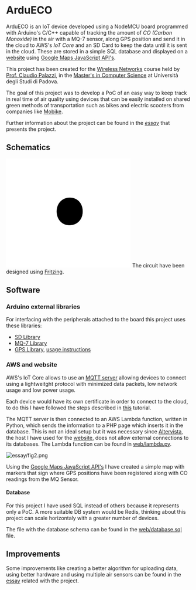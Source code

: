 # ArduECO

ArduECO is an IoT device developed using a NodeMCU board programmed with Arduino's C/C++ capable of tracking the amount of *CO (Carbon Monoxide)* in the air with a MQ-7 sensor, along GPS position and send it in the cloud to AWS's *IoT Core* and an SD Card to keep the data until it is sent in the cloud. 
These are stored in a simple SQL database and displayed on a [website](ardueco.altervista.org) using [Google Maps JavaScript API's](https://developers.google.com/maps/documentation/javascript/tutorial).

This project has been created for the [Wireless Networks](https://www.math.unipd.it/~cpalazzi/retiwireless.html) course held by [Prof. Claudio Palazzi](https://www.math.unipd.it/~cpalazzi/), in the [Master's in Computer Science](http://informatica.math.unipd.it/laureamagistrale/indexen.html) at Università degli Studi di Padova.

The goal of this project was to develop a PoC of an easy way to keep track in real time of air quality using devices that can be easily installed on shared green methods of transportation such as bikes and electric scooters from companies like [Mobike]( https://mobike.com/global/).

Further information about the project can be found in the *[essay](essay/VOINEA_ARDUECO.pdf)* that presents the project.

## Schematics
![essay/fig1.png](essay/fig1.png)
The circuit have been designed using [Fritzing](https://fritzing.org/).

## Software

### Arduino external libraries

For interfacing with the peripherals attached to the board this project uses these libraries:
- [SD Library](https://www.arduino.cc/en/reference/SD)
- [MQ-7 Library](https://github.com/swatish17/MQ7-Library)
- [GPS Library](https://www.arduinolibraries.info/libraries/tiny-gps), [usage instructions](https://www.instructables.com/id/How-to-Communicate-Neo-6M-GPS-to-Arduino/)

### AWS and website

AWS's IoT Core allows to use an [MQTT server](https://1sheeld.com/mqtt-protocol/) allowing devices to connect using a lightweitght protocol with minimized data packets, low network usage and low power usage.

Each device would have its own certificate in order to connect to the cloud, to do this I have followed the steps described in [this](https://electronicsinnovation.com/how-to-connect-nodemcu-esp8266-with-aws-iot-core-using-arduino-ide-mqtt/) tutorial.

The MQTT server is then connected to an AWS Lambda function, written in Python, which sends the information to a PHP page which inserts it in the database.
This is not an ideal setup but it was necessary since [Altervista](altervista.org), the host I have used for the [website](ardueco.altervista.org), does not allow external connections to its databases.
The Lambda function can be found in [web/lambda.py](web/lambda.py).

![essay/fig2.png](essay/fig2.png)

Using the [Google Maps JavaScript API's](https://developers.google.com/maps/documentation/javascript/tutorial) I have created a simple map with markers that sign where GPS positions have been registered along with CO readings from the MQ Sensor.

#### Database

For this project I have used SQL instead of others because it represents only a PoC.
A more suitable DB system would be Redis, thinking about this project can scale horizontaly with a greater number of devices.

The file with the database schema can be found in the [web/database.sql](web/database.sql) file.

## Improvements

Some improvements like creating a better algorithm for uploading data, using better hardware and using multiple air sensors can be found in the [essay](essay/VOINEA_ARDUECO.pdf) related with the project.
